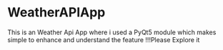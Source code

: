 # WeatherAPIApp
This is an Weather Api App where i used a PyQt5 module which makes simple to enhance and understand the feature !!!Please Explore it
